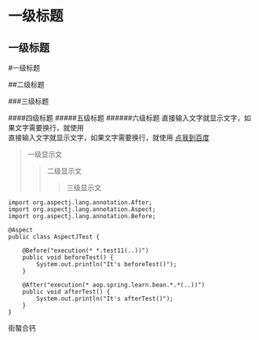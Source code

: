 一级标题
===============
一级标题
-----------

#一级标题

##二级标题

###三级标题

####四级标题
#####五级标题
######六级标题
直接输入文字就显示文字，如果文字需要换行，就使用<br>直接输入文字就显示文字，如果文字需要换行，就使用
[点我到百度](http://www.baidu.com)
> 一级显示文
>> 二级显示文
>>> 三级显示文
```
import org.aspectj.lang.annotation.After;
import org.aspectj.lang.annotation.Aspect;
import org.aspectj.lang.annotation.Before;

@Aspect
public class AspectJTest {
	
	@Before("execution(* *.test11(..))")
	public void beforeTest() {
		System.out.println("It's beforeTest()");
	}
	
	@After("execution(* aop.spring.learn.bean.*.*(..))")
	public void afterTest() {
		System.out.println("It's afterTest()");
	}
}
```
街螯合钙

